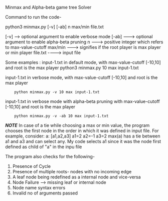 Minmax and Alpha-beta game tree Solver

Command to run the code-

python3 minmax.py [-v] [-ab] n max/min file.txt

[-v] --> optional argument to enable verbose mode
[-ab] ---> optional argument to enable alpha-beta pruning
n ---> positive integer which refers to max-value-cutoff
max/min ---> signifies if the root player is max player or min player
file.txt ----> input file

Some examples :
input-1.txt in default mode, with max-value-cutoff [-10,10] and root is the max player
        python3 minmax.py 10 max input-1.txt

input-1.txt in verbose mode, with max-value-cutoff [-10,10] and root is the max player

        python minmax.py -v 10 max input-1.txt

input-1.txt in verbose mode with alpha-beta pruning with max-value-cutoff [-10,10] and root is the max player

        python minmax.py -v -ab 10 max input-1.txt


***NOTE***
In case of a tie while choosing a max or min value, the program chooses the first node in the order in which it was defined in input file.
For example, consider:
a: [a1,a2,a3]
a1=2
a2=-1
a3=2
max(a) has a tie between a1 and a3 and can select any. My code selects a1 since it was the node first defined as child of "a" in the inpu file


The program also checks for the following-
1) Presence of Cycle
2) Presence of multiple roots- nodes with no incoming edge
3) A leaf node being redefined as a internal node and vice-versa
4) Node Failure --> missing leaf or internal node
5) Node name syntax errors
6) Invalid  no of arguments passed
